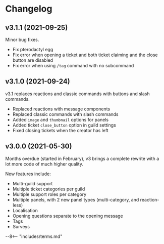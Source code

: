 # Changelog

<!--
	NOTE: MOST RECENT SHOULD BE AT THE TOP!
-->

## v3.1.1 (2021-09-25)

Minor bug fixes.

- Fix pterodactyl egg
- Fix error when opening a ticket and both ticket claiming and the close button are disabled
- Fix error when using `/tag` command with no subcommand


## v3.1.0 (2021-09-24)

v3.1 replaces reactions and classic commands with buttons and slash commands.

- Replaced reactions with message components
- Replaced classic commands with slash commands
- Added `image` and `thumbnail` options for panels
- Added ticket `close_button` option in guild settings 
- Fixed closing tickets when the creator has left

## v3.0.0 (2021-05-30)

Months overdue (started in February), v3 brings a complete rewrite with a lot more code of much higher quality.

New features include:

- Multi-guild support
- Multiple ticket categories per guild
- Multiple support roles per category
- Multiple panels, with 2 new panel types (multi-category, and reaction-less)
- Localisation
- Opening questions separate to the opening message
- Tags
- Surveys

<!-- do not delete -->
--8<-- "includes/terms.md"
<!-- /do not delete -->
